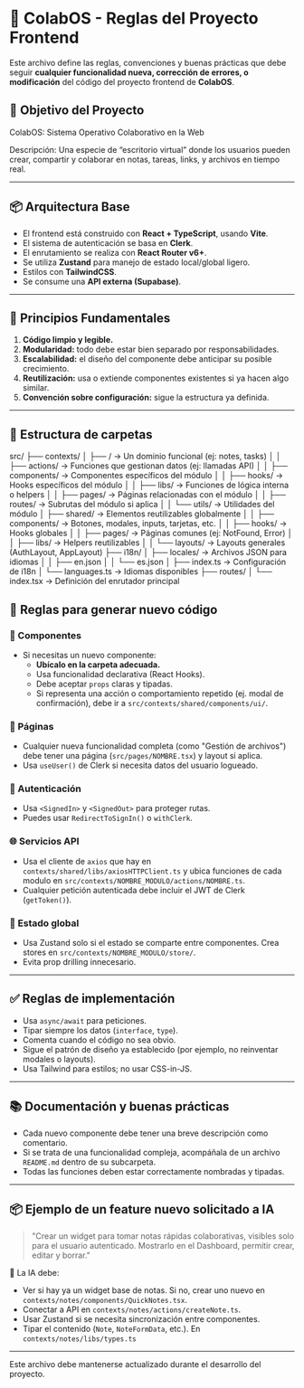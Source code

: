 # 📐 ColabOS - Reglas del Proyecto Frontend

Este archivo define las reglas, convenciones y buenas prácticas que debe seguir **cualquier funcionalidad nueva, corrección de errores, o modificación** del código del proyecto frontend de **ColabOS**.

## 🎯 Objetivo del Proyecto

ColabOS: Sistema Operativo Colaborativo en la Web

Descripción: Una especie de “escritorio virtual” donde los usuarios pueden crear, compartir y colaborar en notas, tareas, links, y archivos en tiempo real.

---

## 📦 Arquitectura Base

- El frontend está construido con **React + TypeScript**, usando **Vite**.
- El sistema de autenticación se basa en **Clerk**.
- El enrutamiento se realiza con **React Router v6+**.
- Se utiliza **Zustand** para manejo de estado local/global ligero.
- Estilos con **TailwindCSS**.
- Se consume una **API externa (Supabase)**.

---

## 🧠 Principios Fundamentales

1. **Código limpio y legible.**
2. **Modularidad:** todo debe estar bien separado por responsabilidades.
3. **Escalabilidad:** el diseño del componente debe anticipar su posible crecimiento.
4. **Reutilización:** usa o extiende componentes existentes si ya hacen algo similar.
5. **Convención sobre configuración:** sigue la estructura ya definida.

---

## 📁 Estructura de carpetas

src/
├── contexts/
│ ├── <module>/ → Un dominio funcional (ej: notes, tasks)
│ │ ├── actions/ → Funciones que gestionan datos (ej: llamadas API)
│ │ ├── components/ → Componentes específicos del módulo
│ │ ├── hooks/ → Hooks específicos del módulo
│ │ ├── libs/ → Funciones de lógica interna o helpers
│ │ ├── pages/ → Páginas relacionadas con el módulo
│ │ ├── routes/ → Subrutas del módulo si aplica
│ │ └── utils/ → Utilidades del módulo
│ ├── shared/ → Elementos reutilizables globalmente
│ │ ├── components/ → Botones, modales, inputs, tarjetas, etc.
│ │ ├── hooks/ → Hooks globales
│ │ ├── pages/ → Páginas comunes (ej: NotFound, Error)
│ │ ├── libs/ → Helpers reutilizables
│ │ └── layouts/ → Layouts generales (AuthLayout, AppLayout)
├── i18n/
│ ├── locales/ → Archivos JSON para idiomas
│ │ ├── en.json
│ │ └── es.json
│ ├── index.ts → Configuración de i18n
│ └── languages.ts → Idiomas disponibles
├── routes/
│ └── index.tsx → Definición del enrutador principal

## 🧱 Reglas para generar nuevo código

### 🧩 Componentes

- Si necesitas un nuevo componente:
  - **Ubícalo en la carpeta adecuada.**
  - Usa funcionalidad declarativa (React Hooks).
  - Debe aceptar `props` claras y tipadas.
  - Si representa una acción o comportamiento repetido (ej. modal de confirmación), debe ir a `src/contexts/shared/components/ui/`.

### 📄 Páginas

- Cualquier nueva funcionalidad completa (como "Gestión de archivos") debe tener una página (`src/pages/NOMBRE.tsx`) y layout si aplica.
- Usa `useUser()` de Clerk si necesita datos del usuario logueado.

### 🔐 Autenticación

- Usa `<SignedIn>` y `<SignedOut>` para proteger rutas.
- Puedes usar `RedirectToSignIn()` o `withClerk`.

### 🌐 Servicios API

- Usa el cliente de `axios` que hay en `contexts/shared/libs/axiosHTTPClient.ts` y ubica funciones de cada modulo en `src/contexts/NOMBRE_MODULO/actions/NOMBRE.ts`.
- Cualquier petición autenticada debe incluir el JWT de Clerk (`getToken()`).

### 🔄 Estado global

- Usa Zustand solo si el estado se comparte entre componentes. Crea stores en `src/contexts/NOMBRE_MODULO/store/`.
- Evita prop drilling innecesario.

---

## ✅ Reglas de implementación

- Usa `async/await` para peticiones.
- Tipar siempre los datos (`interface`, `type`).
- Comenta cuando el código no sea obvio.
- Sigue el patrón de diseño ya establecido (por ejemplo, no reinventar modales o layouts).
- Usa Tailwind para estilos; no usar CSS-in-JS.

---

## 📚 Documentación y buenas prácticas

- Cada nuevo componente debe tener una breve descripción como comentario.
- Si se trata de una funcionalidad compleja, acompáñala de un archivo `README.md` dentro de su subcarpeta.
- Todas las funciones deben estar correctamente nombradas y tipadas.

---

## 📦 Ejemplo de un feature nuevo solicitado a IA

> "Crear un widget para tomar notas rápidas colaborativas, visibles solo para el usuario autenticado. Mostrarlo en el Dashboard, permitir crear, editar y borrar."

🔁 La IA debe:

- Ver si hay ya un widget base de notas. Si no, crear uno nuevo en `contexts/notes/components/QuickNotes.tsx`.
- Conectar a API en `contexts/notes/actions/createNote.ts`.
- Usar Zustand si se necesita sincronización entre componentes.
- Tipar el contenido (`Note`, `NoteFormData`, etc.). En `contexts/notes/libs/types.ts`

---

Este archivo debe mantenerse actualizado durante el desarrollo del proyecto.

